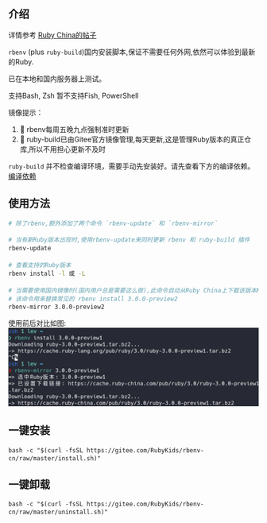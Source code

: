 ## 介绍

详情参考 [Ruby China的帖子](https://ruby-china.org/topics/40693)

`rbenv` (plus `ruby-build`)国内安装脚本,保证不需要任何外网,依然可以体验到最新的Ruby.

已在本地和国内服务器上测试。

支持Bash, Zsh 暂不支持Fish, PowerShell

镜像提示：

1. 🥳 rbenv每周五晚九点强制准时更新
2. 🥰 ruby-build已由Gitee官方镜像管理,每天更新,这是管理Ruby版本的真正仓库,所以不用担心更新不及时

`ruby-build` 并不检查编译环境，需要手动先安装好。请先查看下方的编译依赖。
[编译依赖](https://github.com/rbenv/ruby-build/wiki#suggested-build-environment)

## 使用方法

```bash
# 除了rbenv,额外添加了两个命令 `rbenv-update` 和 `rbenv-mirror`

# 当有新Ruby版本出现时,使用rbenv-update来同时更新 rbenv 和 ruby-build 插件
rbenv-update

# 查看支持的Ruby版本
rbenv install -l 或 -L 

# 当需要使用国内镜像时(国内用户总是需要这么做),此命令自动从Ruby China上下载该版本Ruby
# 该命令用来替换常见的 rbenv install 3.0.0-preview2
rbenv-mirror 3.0.0-preview2

```

使用前后对比如图:
![screenshot](./screenshot.png)

## 一键安装
```shell
bash -c "$(curl -fsSL https://gitee.com/RubyKids/rbenv-cn/raw/master/install.sh)"
```

## 一键卸载
```shell
bash -c "$(curl -fsSL https://gitee.com/RubyKids/rbenv-cn/raw/master/uninstall.sh)"
```